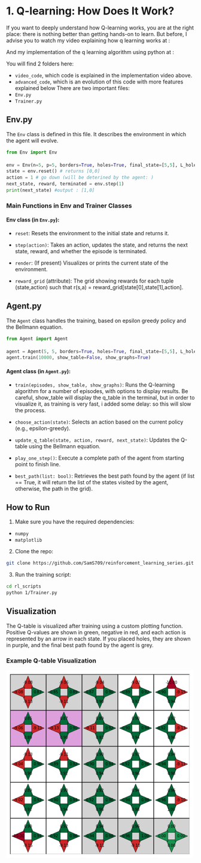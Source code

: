 # 1. Q-learning: How Does It Work?

If you want to deeply understand how Q-learning works, you are at the right place: there is nothing better than getting hands-on to learn.
But before, I advise you to watch my video explaining how q learning works at : 

And my implementation of the q learning algorithm using python at :

You will find 2 folders here:
- `video_code`, which code is explained in the implementation video above.
- `advanced_code`, which is an evolution of this code with more features explained below
There are two important files:
- `Env.py`
- `Trainer.py`

## Env.py

The `Env` class is defined in this file. It describes the environment in which the agent will evolve.

```python
from Env import Env

env = Env(n=5, p=5, borders=True, holes=True, final_state=[5,5], L_holes=[[1, 1]])
state = env.reset() # returns [0,0]
action = 1 # go down (will be deterined by the agent: )
next_state, reward, terminated = env.step(1)
print(next_state) #output : [1,0]
```

### Main Functions in Env and Trainer Classes

#### Env class (in `Env.py`):

- `reset`: Resets the environment to the initial state and returns it.

- `step(action)`: Takes an action, updates the state, and returns the next state, reward, and whether the episode is terminated.

- `render`: (If present) Visualizes or prints the current state of the environment.

- `reward_grid` (attribute): The grid showing rewards for each tuple (state,action) such that r(s,a) = reward_grid[state[0],state[1],action].


## Agent.py

The `Agent` class handles the training, based on epsilon greedy policy and the Bellmann equation.

```python
from Agent import Agent

agent = Agent(5, 5, borders=True, holes=True, final_state=[5,5], L_holes=[[1, 1]])
agent.train(10000, show_table=False, show_graphs=True)
```

#### Agent class (in `Agent.py`):

- `train(episodes, show_table, show_graphs)`: Runs the Q-learning algorithm for a number of episodes, with options to display results.
Be careful, show_table will display the q_table in the terminal, but in order to visualize it, as training is very fast, i added some delay: so this will slow the process.

- `choose_action(state)`: Selects an action based on the current policy (e.g., epsilon-greedy).

- `update_q_table(state, action, reward, next_state)`: Updates the Q-table using the Bellmann equation.

- `play_one_step()`: Execute a complete path of the agent from starting point to finish line.

- `best_path(list: bool)`:  Retrieves the best path found by the agent (if list == True, it will return the list of the states visited by the agent, otherwise, the path in the grid).

## How to Run

1. Make sure you have the required dependencies:
  - `numpy` 
  - `matplotlib`

2. Clone the repo:
  ```bash
  git clone https://github.com/SamS709/reinforcement_learning_series.git rl_scripts
  ```
3. Run the training script:
  ```bash
  cd rl_scripts
  python 1/Trainer.py
  ```


## Visualization

The Q-table is visualized after training using a custom plotting function. Positive Q-values are shown in green, negative in red, and each action is represented by an arrow in each state. If you placed holes, they are shown in purple, and the final best path found by the agent is grey.

### Example Q-table Visualization

<img src="images/q_table.png" alt="Q-table visualization" width="500"/>
